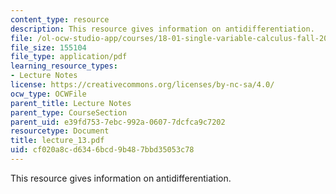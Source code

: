 ```yaml
---
content_type: resource
description: This resource gives information on antidifferentiation.
file: /ol-ocw-studio-app/courses/18-01-single-variable-calculus-fall-2005/cf020a8cd6346bcd9b487bbd35053c78_lecture_13.pdf
file_size: 155104
file_type: application/pdf
learning_resource_types:
- Lecture Notes
license: https://creativecommons.org/licenses/by-nc-sa/4.0/
ocw_type: OCWFile
parent_title: Lecture Notes
parent_type: CourseSection
parent_uid: e39fd753-7ebc-992a-0607-7dcfca9c7202
resourcetype: Document
title: lecture_13.pdf
uid: cf020a8c-d634-6bcd-9b48-7bbd35053c78
---
```

This resource gives information on antidifferentiation.